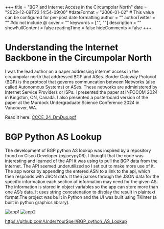 +++
title = "BGP and Internet Access in the Circumpolar North"
date = "2023-12-09T22:14:54-09:00"
#dateFormat = "2006-01-02" # This value can be configured for per-post date formatting
author = ""
authorTwitter = "" #do not include @
cover = ""
keywords = ["", ""]
description = ""
showFullContent = false
readingTime = false
hideComments = false
+++

# Understanding the Internet Backbone in the Circumpolar North

I was the lead author on a paper addressing internet access in the circumpolar north that addressed BGP and ASes. Border Gateway Protocol (BGP) is the protocol that governs communcation between Networks (also called Autonomous Systems) or ASes. These networks are administered by Internet Service Providers or ISPs. I presented the paper at INFOCOM 2024 in Kingston, ON, Canada. I also presented a posterboard version of the paper at the Murdock Undergraduate Science Conference 2024 in Vancouver, WA.

Read it here: [CCCE_24_DmDuo.pdf](/projects/CCECE_24_DmDuo.pdf)

# BGP Python AS Lookup

The development of BGP python AS lookup was inspired by a repository found on Cisco Developer (pyjoeypy06). I thought that the code was interesting and learned of the API it was using to pull the BGP data from the internet.  The API seemed underutilized so I set out to make more use of it.  The app works by appending the entered ASN to a link to the api, which then responds with JSON data.  It then parses through the JSON data for the specific information each section of information may need for the given AS.  The information is stored in object variables so the app can store more than one AS’s data.   It uses string concatenation to display the result in plaintext format.The project was built in Python and the UI was built using TKinter (a built in python graphics library). 

![app1](/bgp/moro_app_1.png)
![app2](/bgp/moro_app_2.png)

https://github.com/UnderYourSpell/BGP_python_AS_Lookup